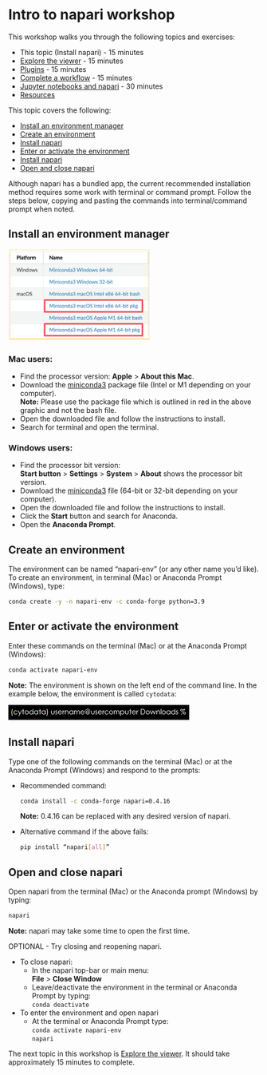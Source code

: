 # Intro to napari workshop

This workshop walks you through the following topics and exercises: 

* This topic (Install napari) - 15 minutes
* [Explore the viewer](intro-to-napari-workshop-guide-2-explore-the-viewer.md) - 15 minutes
* [Plugins](intro-to-napari-workshop-guide-3-plugins.md) - 15 minutes
* [Complete a workflow](intro-to-napari-workshop-guide-4-complete-a-workflow.md) - 15 minutes
* [Jupyter notebooks and napari](intro-to-napari-workshop-guide-5-jupyter-notebooks-and-jupyter-lab.md) - 30 minutes
* [Resources](intro-to-napari-workshop-guide-6-resources.md)

This topic covers the following:

* [Install an environment manager](#install-an-environment-manager)   
* [Create an environment](#create-an-environment)
* [Install napari](#install-napari)
* [Enter or activate the environment](#enter-or-activate-the-environment)
* [Install napari](#install-napari) 
* [Open and close napari](#open-and-close-napari)


Although napari has a bundled app, the current recommended installation method requires some work with terminal or command prompt. Follow the steps below, copying and pasting the commands into terminal/command prompt when noted.

## Install an environment manager

![miniconda versions](resources/miniconda-versions.png)  

### Mac users: 
- Find the processor version: **Apple** > **About this Mac**.  
- Download the [miniconda3](https://docs.conda.io/en/latest/miniconda.html) package file (Intel or M1 depending on your computer).   
**Note:** Please use the package file which is outlined in red in the above graphic and not the bash file.  
- Open the downloaded file and follow the instructions to install.
- Search for terminal and open the terminal.   

### Windows users:
- Find the processor bit version:  
**Start button** > **Settings** > **System** > **About** shows the processor bit version.
- Download the [miniconda3](https://docs.conda.io/en/latest/miniconda.html) file (64-bit or 32-bit depending on your computer). 
- Open the downloaded file and follow the  instructions to install.
- Click the **Start** button and search for Anaconda.
- Open the **Anaconda Prompt**.

## Create an environment 
The environment can be named “napari-env” (or any other name you’d like). To create an environment, in terminal (Mac) or Anaconda Prompt (Windows), type: 

```bash
conda create -y -n napari-env -c conda-forge python=3.9
```

## Enter or activate the environment 

Enter these commands on the terminal (Mac) or at the Anaconda Prompt (Windows): 

```bash
conda activate napari-env
```

**Note:** The environment is shown on the left end of the command line. In the example below, the environment is called `cytodata`:  

![cytodata-image](resources/environment-prompt.png)  

## Install napari 
Type one of the following commands on the terminal (Mac) or at the Anaconda Prompt (Windows) and respond to the prompts:  

* Recommended command: 

  ```bash
  conda install -c conda-forge napari=0.4.16
  ```

   **Note:** 0.4.16 can be replaced with any desired version of napari.

* Alternative command if the above fails:
    ```bash
  pip install “napari[all]”
    ```

## Open and close napari  
Open napari from the terminal (Mac) or the Anaconda prompt (Windows) by typing: 

```bash
napari
```

**Note:** napari may take some time to open the first time.

OPTIONAL - Try closing and reopening napari.
* To close napari:
    - In the napari top-bar or main menu:   
    **File** > **Close Window**
    - Leave/deactivate the environment in the terminal or Anaconda Prompt by typing:  
    ```conda deactivate ```
* To enter the environment and open napari  
    - At the terminal or Anaconda Prompt type:  
    ```conda activate napari-env```  
    ```napari```

The next topic in this workshop is [Explore the viewer](intro-to-napari-workshop-guide-2-explore-the-viewer.md).  It should take approximately 15 minutes to complete. 